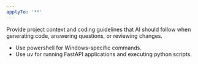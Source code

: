 ```yaml
---
applyTo: '**'
---
```

Provide project context and coding guidelines that AI should follow when generating code, answering questions, or reviewing changes.
- Use powershell for Windows-specific commands.
- Use uv for running FastAPI applications and executing python scripts.
